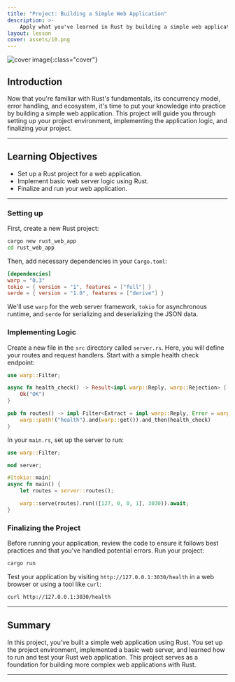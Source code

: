 ```yaml
---
title: "Project: Building a Simple Web Application"
description: >- 
    Apply what you've learned in Rust by building a simple web application. This project will cover setup, logic implementation, and finalization.
layout: lesson
cover: assets/10.png
---
```


![cover image]({{page.cover}}){:class="cover"}

## Introduction

Now that you're familiar with Rust's fundamentals, its concurrency model, error handling, and ecosystem, it's time to put your knowledge into practice by building a simple web application. This project will guide you through setting up your project environment, implementing the application logic, and finalizing your project.

---

## Learning Objectives

- Set up a Rust project for a web application.
- Implement basic web server logic using Rust.
- Finalize and run your web application.

---

### Setting up

First, create a new Rust project:

```bash
cargo new rust_web_app
cd rust_web_app
```

Then, add necessary dependencies in your `Cargo.toml`:

```toml
[dependencies]
warp = "0.3"
tokio = { version = "1", features = ["full"] }
serde = { version = "1.0", features = ["derive"] }
```

We'll use `warp` for the web server framework, `tokio` for asynchronous runtime, and `serde` for serializing and deserializing the JSON data.

### Implementing Logic

Create a new file in the `src` directory called `server.rs`. Here, you will define your routes and request handlers. Start with a simple health check endpoint:

```rust
use warp::Filter;

async fn health_check() -> Result<impl warp::Reply, warp::Rejection> {
    Ok("OK")
}

pub fn routes() -> impl Filter<Extract = impl warp::Reply, Error = warp::Rejection> + Clone {
    warp::path!("health").and(warp::get()).and_then(health_check)
}
```

In your `main.rs`, set up the server to run:

```rust
use warp::Filter;

mod server;

#[tokio::main]
async fn main() {
    let routes = server::routes();

    warp::serve(routes).run(([127, 0, 0, 1], 3030)).await;
}
```

### Finalizing the Project

Before running your application, review the code to ensure it follows best practices and that you've handled potential errors. Run your project:

```bash
cargo run
```

Test your application by visiting `http://127.0.0.1:3030/health` in a web browser or using a tool like `curl`:

```bash
curl http://127.0.0.1:3030/health
```

---

## Summary

In this project, you've built a simple web application using Rust. You set up the project environment, implemented a basic web server, and learned how to run and test your Rust web application. This project serves as a foundation for building more complex web applications with Rust.

---
